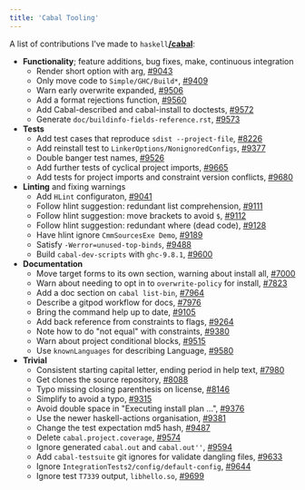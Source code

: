 ```yaml
---
title: 'Cabal Tooling'
---
```

A list of contributions I've made to `haskell`[**/cabal**](https://github.com/haskell/cabal):

- **Functionality**; feature additions, bug fixes, make, continuous integration
    - Render short option with arg,
      [#9043](https://github.com/haskell/cabal/pull/9043)
    - Only move code to `Simple/GHC/Build*`,
      [#9409](https://github.com/haskell/cabal/pull/9409)
    - Warn early overwrite expanded,
      [#9506](https://github.com/haskell/cabal/pull/9506)
    - Add a format rejections function,
      [#9560](https://github.com/haskell/cabal/pull/9560)
    - Add Cabal-described and cabal-install to doctests,
      [#9572](https://github.com/haskell/cabal/pull/9572)
    - Generate `doc/buildinfo-fields-reference.rst`,
      [#9573](https://github.com/haskell/cabal/pull/9573)
- **Tests**
    - Add test cases that reproduce `sdist --project-file`,
      [#8226](https://github.com/haskell/cabal/pull/8226)
    - Add reinstall test to `LinkerOptions/NonignoredConfigs`,
      [#9377](https://github.com/haskell/cabal/pull/9377)
    - Double banger test names,
      [#9526](https://github.com/haskell/cabal/pull/9526)
    - Add further tests of cyclical project imports,
      [#9665](https://github.com/haskell/cabal/pull/9665)
    - Add tests for project imports and constraint version conflicts,
      [#9680](https://github.com/haskell/cabal/pull/9680)
- **Linting** and fixing warnings
    - Add `HLint` configuraton,
      [#9041](https://github.com/haskell/cabal/pull/9041)
    - Follow hlint suggestion: redundant list comprehension,
      [#9111](https://github.com/haskell/cabal/pull/9111)
    - Follow hlint suggestion: move brackets to avoid `$`,
      [#9112](https://github.com/haskell/cabal/pull/9112)
    - Follow hlint suggestion: redundant where (dead code),
      [#9128](https://github.com/haskell/cabal/pull/9128)
    - Have hlint ignore `CmmSourcesExe Demo`,
      [#9189](https://github.com/haskell/cabal/pull/9189)
    - Satisfy `-Werror=unused-top-binds`,
      [#9488](https://github.com/haskell/cabal/pull/9488)
    - Build `cabal-dev-scripts` with `ghc-9.8.1`,
      [#9600](https://github.com/haskell/cabal/pull/9600)
- **Documentation**
    - Move target forms to its own section, warning about install all,
      [#7000](https://github.com/haskell/cabal/pull/7000)
    - Warn about needing to opt in to `overwrite-policy` for install,
      [#7823](https://github.com/haskell/cabal/pull/7823)
    - Add a doc section on `cabal list-bin`,
      [#7964](https://github.com/haskell/cabal/pull/7964)
    - Describe a gitpod workflow for docs,
      [#7976](https://github.com/haskell/cabal/pull/7976)
    - Bring the command help up to date,
      [#9105](https://github.com/haskell/cabal/pull/9105)
    - Add back reference from constraints to flags,
      [#9264](https://github.com/haskell/cabal/pull/9264)
    - Note how to do "not equal" with constraints,
      [#9380](https://github.com/haskell/cabal/pull/9380)
    - Warn about project conditional blocks,
      [#9515](https://github.com/haskell/cabal/pull/9515)
    - Use `knownLanguages` for describing Language,
      [#9580](https://github.com/haskell/cabal/pull/9580)
- **Trivial**
    - Consistent starting capital letter, ending period in help text,
      [#7980](https://github.com/haskell/cabal/pull/7980)
    - Get clones the source repository,
      [#8088](https://github.com/haskell/cabal/pull/8088)
    - Typo missing closing parenthesis on license,
      [#8146](https://github.com/haskell/cabal/pull/8146)
    - Simplify to avoid a typo,
      [#9315](https://github.com/haskell/cabal/pull/9315)
    - Avoid double space in "Executing install plan ...",
      [#9376](https://github.com/haskell/cabal/pull/9376)
    - Use the newer haskell-actions organisation,
      [#9381](https://github.com/haskell/cabal/pull/9381)
    - Change the test expectation md5 hash,
      [#9487](https://github.com/haskell/cabal/pull/9487)
    - Delete `cabal.project.coverage`,
      [#9574](https://github.com/haskell/cabal/pull/9574)
    - Ignore generated `cabal.out` and `cabal.out''`,
      [#9594](https://github.com/haskell/cabal/pull/9594)
    - Add `cabal-testsuite` git ignores for validate dangling files,
      [#9633](https://github.com/haskell/cabal/pull/9633)
    - Ignore `IntegrationTests2/config/default-config`,
      [#9644](https://github.com/haskell/cabal/pull/9644)
    - Ignore test `T7339` output, `libhello.so`,
      [#9699](https://github.com/haskell/cabal/pull/9699)